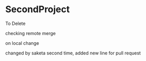 # SecondProject
To Delete

checking remote merge

on local change

changed by saketa second time, added new line for pull request
